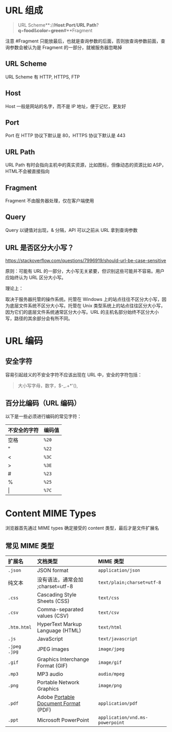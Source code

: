# URL 组成



> URL Scheme**://**Host**:**Port**/**URL Path**?**q**=**food**&**color**=**green**#**Fragment



注意 #Fragment 只能放最后，也就是查询参数的后面，否则放查询参数前面，查询参数会被认为是 Fragment 的一部分，就被服务器忽略掉



## URL Scheme

URL Scheme 有 HTTP, HTTPS, FTP



## Host

Host 一般是网站的名字，而不是 IP 地址，便于记忆，更友好



## Port

Port 在 HTTP 协议下默认是 80，HTTPS 协议下默认是 443



## URL Path 

URL Path 有时会指向主机中的真实资源，比如图标，但像动态的资源比如 ASP，HTML不会被直接指向



## Fragment 

Fragment 不由服务器处理，仅在客户端使用



## Query 

Query 以键值对出现，& 分隔，API 可以之前从 URL 拿到查询参数



## URL 是否区分大小写？

https://stackoverflow.com/questions/7996919/should-url-be-case-sensitive

原则：可能有 URL 的一部分，大小写无关紧要，但识别这些可能并不容易。用户应始终认为 URL 区分大小写。

理论上：

取决于服务器托管的操作系统。托管在 Windows 上的站点往往不区分大小写，因为底层文件系统不区分大小写。托管在 Unix 类型系统上的站点往往区分大小写，因为它们的底层文件系统通常区分大小写。URL 的主机名部分始终不区分大小写，路径的其余部分会有所不同。

# URL 编码



## 安全字符



容易引起歧义的不安全字符不应该出现在 URL 中，安全的字符包括：

> 大小写字母，数字，$-_.+*'(),



## 百分比编码（URL 编码）



以下是一些必须进行编码的常见字符：

| 不安全的字符 | 编码值 |
| :----------- | :----- |
| 空格         | `%20`  |
| "            | `%22`  |
| <            | `%3C`  |
| >            | `%3E`  |
| #            | `%23`  |
| %            | `%25`  |
| \|           | `%7C`  |



# Content MIME Types



浏览器首先通过 MIME types 确定接受的 content 类型，最后才是文件扩展名



## 常见 MIME 类型



| 扩展名         | 文档类型                                                     | MIME 类型                       |
| :------------- | :----------------------------------------------------------- | :------------------------------ |
| `.json`        | JSON format                                                  | `application/json`              |
| 纯文本         | 没有语法，通常会加 ;charset=utf-8                            | `text/plain;charset=utf-8`      |
| `.css`         | Cascading Style Sheets (CSS)                                 | `text/css`                      |
| `.csv`         | Comma-separated values (CSV)                                 | `text/csv`                      |
| `.htm.html`    | HyperText Markup Language (HTML)                             | `text/html`                     |
| `.js`          | JavaScript                                                   | `text/javascript`               |
| `.jpeg` `.jpg` | JPEG images                                                  | `image/jpeg`                    |
| `.gif`         | Graphics Interchange Format (GIF)                            | `image/gif`                     |
| `.mp3`         | MP3 audio                                                    | `audio/mpeg`                    |
| `.png`         | Portable Network Graphics                                    | `image/png`                     |
| `.pdf`         | Adobe [Portable Document Format](https://acrobat.adobe.com/us/en/why-adobe/about-adobe-pdf.html) (PDF) | `application/pdf`               |
| `.ppt`         | Microsoft PowerPoint                                         | `application/vnd.ms-powerpoint` |